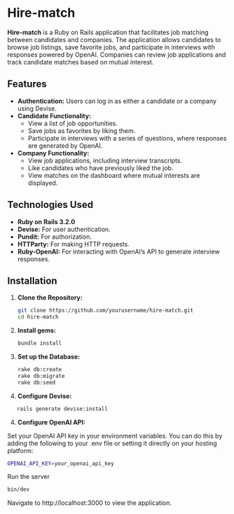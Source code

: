 # Hire-match

**Hire-match** is a Ruby on Rails application that facilitates job matching between candidates and companies. The application allows candidates to browse job listings, save favorite jobs, and participate in interviews with responses powered by OpenAI. Companies can review job applications and track candidate matches based on mutual interest.

## Features

- **Authentication:** Users can log in as either a candidate or a company using Devise.
- **Candidate Functionality:**
  - View a list of job opportunities.
  - Save jobs as favorites by liking them.
  - Participate in interviews with a series of questions, where responses are generated by OpenAI.
- **Company Functionality:**
  - View job applications, including interview transcripts.
  - Like candidates who have previously liked the job.
  - View matches on the dashboard where mutual interests are displayed.

## Technologies Used

- **Ruby on Rails 3.2.0**
- **Devise:** For user authentication.
- **Pundit:** For authorization.
- **HTTParty:** For making HTTP requests.
- **Ruby-OpenAI:** For interacting with OpenAI’s API to generate interview responses.

## Installation

1. **Clone the Repository:**

   ```bash
   git clone https://github.com/yourusername/hire-match.git
   cd hire-match
   ```

2. **Install gems:**

   ```bash
   bundle install
   ```

3. **Set up the Database:**

   ```bash
   rake db:create
   rake db:migrate
   rake db:seed
   ```
4. **Configure Devise:**
```bash
   rails generate devise:install
```

4. **Configure OpenAI API:**

Set your OpenAI API key in your environment variables. You can do this by adding the following to your .env file or setting it directly on your hosting platform:
```bash
OPENAI_API_KEY=your_openai_api_key
```
Run the server
```bash
bin/dev
```
Navigate to http://localhost:3000 to view the application.
